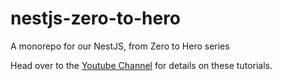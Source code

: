 # nestjs-zero-to-hero
A monorepo for our NestJS, from Zero to Hero series

Head over to the [Youtube Channel](https://www.youtube.com/c/ZafranudinZafrin) for details on these tutorials.
